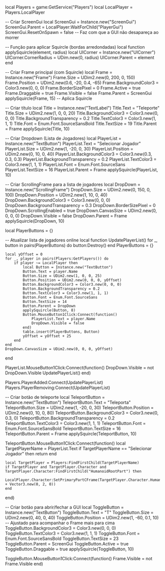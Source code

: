 local Players = game:GetService("Players")
local LocalPlayer = Players.LocalPlayer

-- Criar ScreenGui
local ScreenGui = Instance.new("ScreenGui")
ScreenGui.Parent = LocalPlayer:WaitForChild("PlayerGui")
ScreenGui.ResetOnSpawn = false -- Faz com que a GUI não desapareça ao morrer

-- Função para aplicar Squircle (bordas arredondadas)
local function applySquircle(element, radius)
    local UICorner = Instance.new("UICorner")
    UICorner.CornerRadius = UDim.new(0, radius)
    UICorner.Parent = element
end

-- Criar Frame principal (com Squircle)
local Frame = Instance.new("Frame")
Frame.Size = UDim2.new(0, 200, 0, 150)
Frame.Position = UDim2.new(0.6, -20, 0.4, -65)
Frame.BackgroundColor3 = Color3.new(0, 0, 0)
Frame.BorderSizePixel = 0
Frame.Active = true
Frame.Draggable = true
Frame.Visible = false
Frame.Parent = ScreenGui
applySquircle(Frame, 15) -- Aplica Squircle

-- Criar título
local Title = Instance.new("TextLabel")
Title.Text = "Teleporte"
Title.Size = UDim2.new(1, 0, 0, 20)
Title.BackgroundColor3 = Color3.new(0, 0, 0)
Title.BackgroundTransparency = 0.2
Title.TextColor3 = Color3.new(1, 1, 1)
Title.Font = Enum.Font.SourceSansBold
Title.TextSize = 19
Title.Parent = Frame
applySquircle(Title, 10)

-- Criar Dropdown (Lista de Jogadores)
local PlayerList = Instance.new("TextButton")
PlayerList.Text = "Selecionar Jogador"
PlayerList.Size = UDim2.new(1, -20, 0, 30)
PlayerList.Position = UDim2.new(0, 10, 0, 40)
PlayerList.BackgroundColor3 = Color3.new(0.3, 0.3, 0.3)
PlayerList.BackgroundTransparency = 0.2
PlayerList.TextColor3 = Color3.new(1, 1, 1)
PlayerList.Font = Enum.Font.SourceSans
PlayerList.TextSize = 16
PlayerList.Parent = Frame
applySquircle(PlayerList, 10)

-- Criar ScrollingFrame para a lista de jogadores
local DropDown = Instance.new("ScrollingFrame")
DropDown.Size = UDim2.new(0, 150, 0, 100)
DropDown.Position = UDim2.new(1, 10, 0, 40)
DropDown.BackgroundColor3 = Color3.new(0, 0, 0)
DropDown.BackgroundTransparency = 0.3
DropDown.BorderSizePixel = 0
DropDown.ScrollingEnabled = true
DropDown.CanvasSize = UDim2.new(0, 0, 0, 0)
DropDown.Visible = false
DropDown.Parent = Frame
applySquircle(DropDown, 10)

local PlayerButtons = {}

-- Atualizar lista de jogadores online
local function UpdatePlayerList()
    for _, button in pairs(PlayerButtons) do
        button:Destroy()
    end
    PlayerButtons = {}

    local yOffset = 0
    for _, player in pairs(Players:GetPlayers()) do
        if player ~= LocalPlayer then
            local Button = Instance.new("TextButton")
            Button.Text = player.Name
            Button.Size = UDim2.new(1, 0, 0, 25)
            Button.Position = UDim2.new(0, 0, 0, yOffset)
            Button.BackgroundColor3 = Color3.new(0, 0, 0)
            Button.BackgroundTransparency = 0.2
            Button.TextColor3 = Color3.new(1, 1, 1)
            Button.Font = Enum.Font.SourceSans
            Button.TextSize = 14
            Button.Parent = DropDown
            applySquircle(Button, 8)
            Button.MouseButton1Click:Connect(function()
                PlayerList.Text = player.Name
                DropDown.Visible = false
            end)
            table.insert(PlayerButtons, Button)
            yOffset = yOffset + 25
        end
    end
    DropDown.CanvasSize = UDim2.new(0, 0, 0, yOffset)
end

PlayerList.MouseButton1Click:Connect(function()
    DropDown.Visible = not DropDown.Visible
    UpdatePlayerList()
end)

Players.PlayerAdded:Connect(UpdatePlayerList)
Players.PlayerRemoving:Connect(UpdatePlayerList)

-- Criar botão de teleporte
local TeleportButton = Instance.new("TextButton")
TeleportButton.Text = "Teleporta"
TeleportButton.Size = UDim2.new(1, -20, 0, 30)
TeleportButton.Position = UDim2.new(0, 10, 0, 80)
TeleportButton.BackgroundColor3 = Color3.new(0, 0.3, 0)
TeleportButton.BackgroundTransparency = 0.2
TeleportButton.TextColor3 = Color3.new(1, 1, 1)
TeleportButton.Font = Enum.Font.SourceSansBold
TeleportButton.TextSize = 16
TeleportButton.Parent = Frame
applySquircle(TeleportButton, 10)

TeleportButton.MouseButton1Click:Connect(function()
    local TargetPlayerName = PlayerList.Text
    if TargetPlayerName == "Selecionar Jogador" then return end
    
    local TargetPlayer = Players:FindFirstChild(TargetPlayerName)
    if TargetPlayer and TargetPlayer.Character and TargetPlayer.Character:FindFirstChild("HumanoidRootPart") then
        LocalPlayer.Character:SetPrimaryPartCFrame(TargetPlayer.Character.HumanoidRootPart.CFrame + Vector3.new(0, 2, 0))
    end
end)

-- Criar botão para abrir/fechar a GUI
local ToggleButton = Instance.new("TextButton")
ToggleButton.Text = "T"
ToggleButton.Size = UDim2.new(0, 40, 0, 40)
ToggleButton.Position = UDim2.new(1, -60, 0.1, 10) -- Ajustado para acompanhar o Frame mais para cima
ToggleButton.BackgroundColor3 = Color3.new(0, 0, 0)
ToggleButton.TextColor3 = Color3.new(1, 1, 1)
ToggleButton.Font = Enum.Font.SourceSansBold
ToggleButton.TextSize = 23
ToggleButton.Parent = ScreenGui
ToggleButton.Active = true
ToggleButton.Draggable = true
applySquircle(ToggleButton, 10)

ToggleButton.MouseButton1Click:Connect(function()
    Frame.Visible = not Frame.Visible
end)
